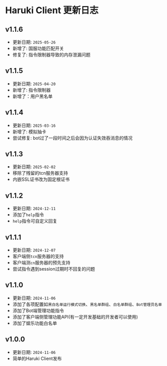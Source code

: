 # Haruki Client 更新日志

## v1.1.6
+ 更新日期: `2025-05-26`
+ 新增了: 国服功能匹配开关
+ 修复了: 指令限制器导致的内存泄漏问题

## v1.1.5
+ 更新日期: `2025-04-20`
+ 新增了: 指令限制器
+ 新增了：用户黑名单

## v1.1.4
+ 更新日期: `2025-03-16`
+ 新增了: 模拟抽卡
+ 尝试修复: bot过了一段时间之后会因为认证失效吞消息的情况

## v1.1.3
+ 更新日期: `2025-02-02`
+ 移除了残留的tcn服务器支持
+ 内嵌SSL证书改为固定根证书

## v1.1.2
+ 更新日期: `2024-12-11`
+ 添加了`help`指令
+ `help`指令可自定义回复

## v1.1.1
+ 更新日期: `2024-12-07`
+ 客户端侧`tcn`服务器的支持
+ 客户端测`cn`服务器的预先支持
+ 尝试指令遇到session过期时不回复的问题

## v1.1.0
+ 更新日期: `2024-11-06`
+ 添加了各项配置如`黑白名单运行模式切换`、`黑名单群组`、`白名单群组`、`Bot管理员名单`
+ 添加了Bot端管理功能指令
+ 添加了客户端侧管理功能API(有一定开发基础的开发者可以使用)
+ 添加了娱乐功能白名单

## v1.0.0
+ 更新日期: `2024-11-06`
+ 简单的Haruki Client发布
